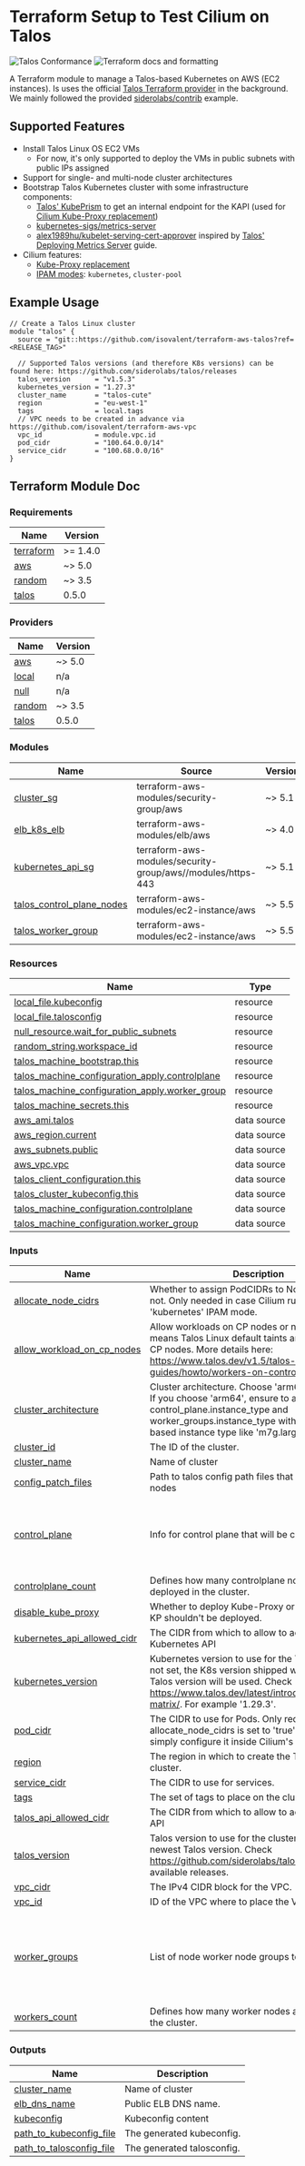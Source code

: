 # Terraform Setup to Test Cilium on Talos

![Talos Conformance](https://github.com/isovalent/terraform-aws-talos/actions/workflows/conformance.yml/badge.svg)
![Terraform docs and formatting](https://github.com/isovalent/terraform-aws-talos/actions/workflows/terraform.yml/badge.svg)

A Terraform module to manage a Talos-based Kubernetes on AWS (EC2 instances). Is uses the official [Talos Terraform provider](https://github.com/siderolabs/terraform-provider-talos) in the background. We mainly followed the provided [siderolabs/contrib](https://github.com/siderolabs/contrib/tree/main/examples/terraform/aws) example.

## Supported Features

- Install Talos Linux OS EC2 VMs
  - For now, it's only supported to deploy the VMs in public subnets with public IPs assigned
- Support for single- and multi-node cluster architectures
- Bootstrap Talos Kubernetes cluster with some infrastructure components:
  - [Talos' KubePrism](https://www.talos.dev/v1.5/kubernetes-guides/configuration/kubeprism/) to get an internal endpoint for the KAPI (used for [Cilium Kube-Proxy replacement](https://docs.cilium.io/en/stable/network/kubernetes/kubeproxy-free/))
  - [kubernetes-sigs/metrics-server](https://github.com/kubernetes-sigs/metrics-server/)
  - [alex1989hu/kubelet-serving-cert-approver](https://github.com/alex1989hu/kubelet-serving-cert-approver) inspired by [Talos' Deploying Metrics Server](https://www.talos.dev/v1.5/kubernetes-guides/configuration/deploy-metrics-server/) guide.
- Cilium features:
  - [Kube-Proxy replacement](https://docs.cilium.io/en/stable/network/kubernetes/kubeproxy-free/)
  - [IPAM modes](https://docs.cilium.io/en/stable/network/concepts/ipam/): `kubernetes`, `cluster-pool`

## Example Usage
```
// Create a Talos Linux cluster
module "talos" {
  source = "git::https://github.com/isovalent/terraform-aws-talos?ref=<RELEASE_TAG>"

  // Supported Talos versions (and therefore K8s versions) can be found here: https://github.com/siderolabs/talos/releases
  talos_version      = "v1.5.3"
  kubernetes_version = "1.27.3"
  cluster_name       = "talos-cute"
  region             = "eu-west-1"
  tags               = local.tags
  // VPC needs to be created in advance via https://github.com/isovalent/terraform-aws-vpc
  vpc_id             = module.vpc.id
  pod_cidr           = "100.64.0.0/14"
  service_cidr       = "100.68.0.0/16"
}
```

## Terraform Module Doc
<!-- BEGIN_TF_DOCS -->
### Requirements

| Name | Version |
|------|---------|
| <a name="requirement_terraform"></a> [terraform](#requirement\_terraform) | >= 1.4.0 |
| <a name="requirement_aws"></a> [aws](#requirement\_aws) | ~> 5.0 |
| <a name="requirement_random"></a> [random](#requirement\_random) | ~> 3.5 |
| <a name="requirement_talos"></a> [talos](#requirement\_talos) | 0.5.0 |

### Providers

| Name | Version |
|------|---------|
| <a name="provider_aws"></a> [aws](#provider\_aws) | ~> 5.0 |
| <a name="provider_local"></a> [local](#provider\_local) | n/a |
| <a name="provider_null"></a> [null](#provider\_null) | n/a |
| <a name="provider_random"></a> [random](#provider\_random) | ~> 3.5 |
| <a name="provider_talos"></a> [talos](#provider\_talos) | 0.5.0 |

### Modules

| Name | Source | Version |
|------|--------|---------|
| <a name="module_cluster_sg"></a> [cluster\_sg](#module\_cluster\_sg) | terraform-aws-modules/security-group/aws | ~> 5.1 |
| <a name="module_elb_k8s_elb"></a> [elb\_k8s\_elb](#module\_elb\_k8s\_elb) | terraform-aws-modules/elb/aws | ~> 4.0 |
| <a name="module_kubernetes_api_sg"></a> [kubernetes\_api\_sg](#module\_kubernetes\_api\_sg) | terraform-aws-modules/security-group/aws//modules/https-443 | ~> 5.1 |
| <a name="module_talos_control_plane_nodes"></a> [talos\_control\_plane\_nodes](#module\_talos\_control\_plane\_nodes) | terraform-aws-modules/ec2-instance/aws | ~> 5.5 |
| <a name="module_talos_worker_group"></a> [talos\_worker\_group](#module\_talos\_worker\_group) | terraform-aws-modules/ec2-instance/aws | ~> 5.5 |

### Resources

| Name | Type |
|------|------|
| [local_file.kubeconfig](https://registry.terraform.io/providers/hashicorp/local/latest/docs/resources/file) | resource |
| [local_file.talosconfig](https://registry.terraform.io/providers/hashicorp/local/latest/docs/resources/file) | resource |
| [null_resource.wait_for_public_subnets](https://registry.terraform.io/providers/hashicorp/null/latest/docs/resources/resource) | resource |
| [random_string.workspace_id](https://registry.terraform.io/providers/hashicorp/random/latest/docs/resources/string) | resource |
| [talos_machine_bootstrap.this](https://registry.terraform.io/providers/siderolabs/talos/0.5.0/docs/resources/machine_bootstrap) | resource |
| [talos_machine_configuration_apply.controlplane](https://registry.terraform.io/providers/siderolabs/talos/0.5.0/docs/resources/machine_configuration_apply) | resource |
| [talos_machine_configuration_apply.worker_group](https://registry.terraform.io/providers/siderolabs/talos/0.5.0/docs/resources/machine_configuration_apply) | resource |
| [talos_machine_secrets.this](https://registry.terraform.io/providers/siderolabs/talos/0.5.0/docs/resources/machine_secrets) | resource |
| [aws_ami.talos](https://registry.terraform.io/providers/hashicorp/aws/latest/docs/data-sources/ami) | data source |
| [aws_region.current](https://registry.terraform.io/providers/hashicorp/aws/latest/docs/data-sources/region) | data source |
| [aws_subnets.public](https://registry.terraform.io/providers/hashicorp/aws/latest/docs/data-sources/subnets) | data source |
| [aws_vpc.vpc](https://registry.terraform.io/providers/hashicorp/aws/latest/docs/data-sources/vpc) | data source |
| [talos_client_configuration.this](https://registry.terraform.io/providers/siderolabs/talos/0.5.0/docs/data-sources/client_configuration) | data source |
| [talos_cluster_kubeconfig.this](https://registry.terraform.io/providers/siderolabs/talos/0.5.0/docs/data-sources/cluster_kubeconfig) | data source |
| [talos_machine_configuration.controlplane](https://registry.terraform.io/providers/siderolabs/talos/0.5.0/docs/data-sources/machine_configuration) | data source |
| [talos_machine_configuration.worker_group](https://registry.terraform.io/providers/siderolabs/talos/0.5.0/docs/data-sources/machine_configuration) | data source |

### Inputs

| Name | Description | Type | Default | Required |
|------|-------------|------|---------|:--------:|
| <a name="input_allocate_node_cidrs"></a> [allocate\_node\_cidrs](#input\_allocate\_node\_cidrs) | Whether to assign PodCIDRs to Node resources or not. Only needed in case Cilium runs in 'kubernetes' IPAM mode. | `bool` | `true` | no |
| <a name="input_allow_workload_on_cp_nodes"></a> [allow\_workload\_on\_cp\_nodes](#input\_allow\_workload\_on\_cp\_nodes) | Allow workloads on CP nodes or not. Allowing it means Talos Linux default taints are removed from CP nodes. More details here: https://www.talos.dev/v1.5/talos-guides/howto/workers-on-controlplane/ | `bool` | `false` | no |
| <a name="input_cluster_architecture"></a> [cluster\_architecture](#input\_cluster\_architecture) | Cluster architecture. Choose 'arm64' or 'amd64'. If you choose 'arm64', ensure to also override the control\_plane.instance\_type and worker\_groups.instance\_type with an ARM64-based instance type like 'm7g.large'. | `string` | `"amd64"` | no |
| <a name="input_cluster_id"></a> [cluster\_id](#input\_cluster\_id) | The ID of the cluster. | `number` | `"1"` | no |
| <a name="input_cluster_name"></a> [cluster\_name](#input\_cluster\_name) | Name of cluster | `string` | n/a | yes |
| <a name="input_config_patch_files"></a> [config\_patch\_files](#input\_config\_patch\_files) | Path to talos config path files that applies to all nodes | `list(string)` | `[]` | no |
| <a name="input_control_plane"></a> [control\_plane](#input\_control\_plane) | Info for control plane that will be created | <pre>object({<br>    instance_type      = optional(string, "m5.large")<br>    config_patch_files = optional(list(string), [])<br>    tags               = optional(map(string), {})<br>  })</pre> | `{}` | no |
| <a name="input_controlplane_count"></a> [controlplane\_count](#input\_controlplane\_count) | Defines how many controlplane nodes are deployed in the cluster. | `number` | `3` | no |
| <a name="input_disable_kube_proxy"></a> [disable\_kube\_proxy](#input\_disable\_kube\_proxy) | Whether to deploy Kube-Proxy or not. By default, KP shouldn't be deployed. | `bool` | `true` | no |
| <a name="input_kubernetes_api_allowed_cidr"></a> [kubernetes\_api\_allowed\_cidr](#input\_kubernetes\_api\_allowed\_cidr) | The CIDR from which to allow to access the Kubernetes API | `string` | `"0.0.0.0/0"` | no |
| <a name="input_kubernetes_version"></a> [kubernetes\_version](#input\_kubernetes\_version) | Kubernetes version to use for the Talos cluster, if not set, the K8s version shipped with the selected Talos version will be used. Check https://www.talos.dev/latest/introduction/support-matrix/. For example '1.29.3'. | `string` | `""` | no |
| <a name="input_pod_cidr"></a> [pod\_cidr](#input\_pod\_cidr) | The CIDR to use for Pods. Only required in case allocate\_node\_cidrs is set to 'true'. Otherwise, simply configure it inside Cilium's Helm values. | `string` | `"100.64.0.0/14"` | no |
| <a name="input_region"></a> [region](#input\_region) | The region in which to create the Talos Linux cluster. | `string` | n/a | yes |
| <a name="input_service_cidr"></a> [service\_cidr](#input\_service\_cidr) | The CIDR to use for services. | `string` | `"100.68.0.0/16"` | no |
| <a name="input_tags"></a> [tags](#input\_tags) | The set of tags to place on the cluster. | `map(string)` | n/a | yes |
| <a name="input_talos_api_allowed_cidr"></a> [talos\_api\_allowed\_cidr](#input\_talos\_api\_allowed\_cidr) | The CIDR from which to allow to access the Talos API | `string` | `"0.0.0.0/0"` | no |
| <a name="input_talos_version"></a> [talos\_version](#input\_talos\_version) | Talos version to use for the cluster, if not set, the newest Talos version. Check https://github.com/siderolabs/talos/releases for available releases. | `string` | `"v1.7.1"` | no |
| <a name="input_vpc_cidr"></a> [vpc\_cidr](#input\_vpc\_cidr) | The IPv4 CIDR block for the VPC. | `string` | `"10.0.0.0/16"` | no |
| <a name="input_vpc_id"></a> [vpc\_id](#input\_vpc\_id) | ID of the VPC where to place the VMs. | `string` | n/a | yes |
| <a name="input_worker_groups"></a> [worker\_groups](#input\_worker\_groups) | List of node worker node groups to create | <pre>list(object({<br>    name               = string<br>    instance_type      = optional(string, "m5.large")<br>    config_patch_files = optional(list(string), [])<br>    tags               = optional(map(string), {})<br>  }))</pre> | <pre>[<br>  {<br>    "name": "default"<br>  }<br>]</pre> | no |
| <a name="input_workers_count"></a> [workers\_count](#input\_workers\_count) | Defines how many worker nodes are deployed in the cluster. | `number` | `2` | no |

### Outputs

| Name | Description |
|------|-------------|
| <a name="output_cluster_name"></a> [cluster\_name](#output\_cluster\_name) | Name of cluster |
| <a name="output_elb_dns_name"></a> [elb\_dns\_name](#output\_elb\_dns\_name) | Public ELB DNS name. |
| <a name="output_kubeconfig"></a> [kubeconfig](#output\_kubeconfig) | Kubeconfig content |
| <a name="output_path_to_kubeconfig_file"></a> [path\_to\_kubeconfig\_file](#output\_path\_to\_kubeconfig\_file) | The generated kubeconfig. |
| <a name="output_path_to_talosconfig_file"></a> [path\_to\_talosconfig\_file](#output\_path\_to\_talosconfig\_file) | The generated talosconfig. |
<!-- END_TF_DOCS -->
